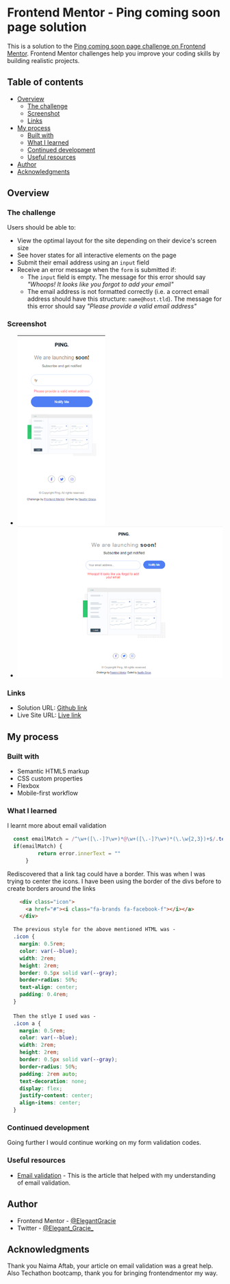 # Frontend Mentor - Ping coming soon page solution

This is a solution to the [Ping coming soon page challenge on Frontend Mentor](https://www.frontendmentor.io/challenges/ping-single-column-coming-soon-page-5cadd051fec04111f7b848da). Frontend Mentor challenges help you improve your coding skills by building realistic projects. 

## Table of contents

- [Overview](#overview)
  - [The challenge](#the-challenge)
  - [Screenshot](#screenshot)
  - [Links](#links)
- [My process](#my-process)
  - [Built with](#built-with)
  - [What I learned](#what-i-learned)
  - [Continued development](#continued-development)
  - [Useful resources](#useful-resources)
- [Author](#author)
- [Acknowledgments](#acknowledgments)

## Overview

### The challenge

Users should be able to:

- View the optimal layout for the site depending on their device's screen size
- See hover states for all interactive elements on the page
- Submit their email address using an `input` field
- Receive an error message when the `form` is submitted if:
	- The `input` field is empty. The message for this error should say *"Whoops! It looks like you forgot to add your email"*
	- The email address is not formatted correctly (i.e. a correct email address should have this structure: `name@host.tld`). The message for this error should say *"Please provide a valid email address"*

### Screenshot

 - ![Mobile view](./assets/images/Screenshot1.jpg)
 - ![Larger screens](./assets/images/Screenshot2.jpg) 

### Links

- Solution URL: [Github link](https://github.com/ElegantGracie/ping-coming-soon-page-master)
- Live Site URL: [Live link](https://elegantgracie.github.io/ping-coming-soon-page-master/)

## My process

### Built with

- Semantic HTML5 markup
- CSS custom properties
- Flexbox
- Mobile-first workflow

### What I learned

I learnt more about email validation 
```js
  const emailMatch = /^\w+([\.-]?\w+)*@\w+([\.-]?\w+)*(\.\w{2,3})+$/.test(('email').value);
  if(emailMatch) {
          return error.innerText = ""
      }
```
Rediscovered that a link tag could have a border. This was when I was trying to center the icons. I have been using the border of the divs before to create borders around the links
```html
    <div class="icon">
      <a href="#"><i class="fa-brands fa-facebook-f"></i></a>
    </div>
```
```css
  The previous style for the above mentioned HTML was - 
  .icon {
    margin: 0.5rem;  
    color: var(--blue);
    width: 2rem;
    height: 2rem;
    border: 0.5px solid var(--gray);
    border-radius: 50%;
    text-align: center;
    padding: 0.4rem;
  }
  
  Then the stlye I used was - 
  .icon a {
    margin: 0.5rem;  
    color: var(--blue);
    width: 2rem;
    height: 2rem;
    border: 0.5px solid var(--gray);
    border-radius: 50%;
    padding: 2rem auto;
    text-decoration: none;
    display: flex;
    justify-content: center;
    align-items: center;
  }
```

### Continued development

Going further I would continue working on my form validation codes.

### Useful resources

- [Email validation](https://linuxhint.com/email-validation-javascript/) - This is the article that helped with my understanding of email validation.

## Author

- Frontend Mentor - [@ElegantGracie](https://www.frontendmentor.io/profile/ElegantGracie)
- Twitter - [@Elegant_Gracie_](https://www.twitter.com/Elegant_Gracie_)

## Acknowledgments

Thank you Naima Aftab, your article on email validation was a great help. Also Techathon bootcamp, thank you for bringing frontendmentor my way.

